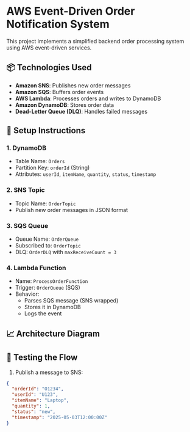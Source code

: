 # AWS Event-Driven Order Notification System

This project implements a simplified backend order processing system using AWS event-driven services.

## 📦 Technologies Used
- **Amazon SNS**: Publishes new order messages
- **Amazon SQS**: Buffers order events
- **AWS Lambda**: Processes orders and writes to DynamoDB
- **Amazon DynamoDB**: Stores order data
- **Dead-Letter Queue (DLQ)**: Handles failed messages

## 🔧 Setup Instructions

### 1. DynamoDB
- Table Name: `Orders`
- Partition Key: `orderId` (String)
- Attributes: `userId`, `itemName`, `quantity`, `status`, `timestamp`

### 2. SNS Topic
- Topic Name: `OrderTopic`
- Publish new order messages in JSON format

### 3. SQS Queue
- Queue Name: `OrderQueue`
- Subscribed to: `OrderTopic`
- DLQ: `OrderDLQ` with `maxReceiveCount = 3`

### 4. Lambda Function
- Name: `ProcessOrderFunction`
- Trigger: `OrderQueue` (SQS)
- Behavior:
  - Parses SQS message (SNS wrapped)
  - Stores it in DynamoDB
  - Logs the event

## 📈 Architecture Diagram


## 🚀 Testing the Flow

1. Publish a message to SNS:
```json
{
  "orderId": "O1234",
  "userId": "U123",
  "itemName": "Laptop",
  "quantity": 1,
  "status": "new",
  "timestamp": "2025-05-03T12:00:00Z"
}
